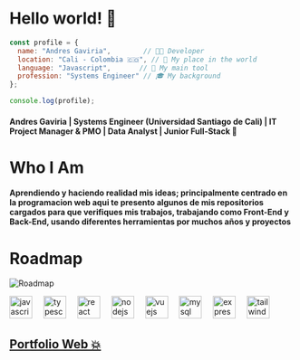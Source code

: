 <h1 class="text-center">Hello world! 👋</h1>

```javascript
const profile = {
  name: "Andres Gaviria",        // 🧑‍💻 Developer
  location: "Cali - Colombia 🇨🇴", // 📍 My place in the world
  language: "Javascript",       // 🚀 My main tool
  profession: "Systems Engineer" // 🎓 My background
};

console.log(profile);
```

#### Andres Gaviria | Systems Engineer (Universidad Santiago de Cali) | IT Project Manager & PMO | Data Analyst | Junior Full-Stack 🫡


# Who I Am


#### Aprendiendo y haciendo realidad mis ideas; principalmente centrado en la programacion web aqui te presento algunos de mis repositorios cargados para que verifiques mis trabajos, trabajando como Front-End y Back-End, usando diferentes herramientas por muchos años y proyectos


# Roadmap

![Roadmap](https://res.cloudinary.com/duwosb0hu/image/upload/v1747353246/roadmap_camilo_dark_tdtokg.png)

<div align="left">
  <img src="https://cdn.jsdelivr.net/gh/devicons/devicon/icons/javascript/javascript-original.svg" height="40" alt="javascript logo"  />
  <img width="12" />
  <img src="https://cdn.jsdelivr.net/gh/devicons/devicon/icons/typescript/typescript-original.svg" height="40" alt="typescript logo"  />
  <img width="12" />
  <img src="https://cdn.jsdelivr.net/gh/devicons/devicon/icons/react/react-original.svg" height="40" alt="react logo"  />
  <img width="12" />
  <img src="https://cdn.jsdelivr.net/gh/devicons/devicon/icons/nodejs/nodejs-original.svg" height="40" alt="nodejs logo"  />
  <img width="12" />
  <img src="https://cdn.jsdelivr.net/gh/devicons/devicon/icons/vuejs/vuejs-original.svg" height="40" alt="vuejs logo"  />
  <img width="12" />
  <img src="https://cdn.jsdelivr.net/gh/devicons/devicon/icons/mysql/mysql-original.svg" height="40" alt="mysql logo"  />
  <img width="12" />
  <img src="https://cdn.jsdelivr.net/gh/devicons/devicon/icons/express/express-original.svg" height="40" alt="express logo"  />
  <img width="12" />
  <img src="https://cdn.jsdelivr.net/gh/devicons/devicon/icons/tailwindcss/tailwindcss-original-wordmark.svg" height="40" alt="tailwindcss logo"  />
</div>

## [Portfolio Web 💥](https://portafolio-eisi.vercel.app/)
